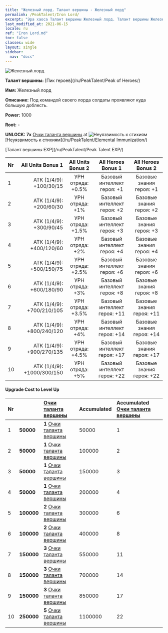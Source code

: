 ```yaml
---
title: "Железный лорд. Талант вершины - Железный лорд"
permalink: /PeakTalent/Iron Lord/
excerpt: "Эра хаоса Талант вершины Железный лорд. Талант вершины Железный лорд. Железный лорд"
last_modified_at: 2021-06-15
locale: ru
ref: "Iron Lord.md"
toc: false
classes: wide
layout: single
sidebar:
  nav: "docs"
---
```


  ![Железный лорд](/images/pt/talent_1008.png)

  **Талант вершины:** [Пик героев](/ru/PeakTalent/Peak of Heroes/)

  **Имя:** Железный лорд

  **Описание:** Под командой своего лорда солдаты проявляют куда большую доблесть.

  **Power:** 1000

  **Root:** -

  **UNLOCK: 7x** [Очки таланта вершины](/ItemsRU/con_934/) at ![Неуязвимость к стихиям](/images/pt/talent_1004.png) [Неуязвимость к стихиям](/ru/PeakTalent/Elemental Immunization/)

  [Талант вершины EXP](/ru/PeakTalent/Peak Talent EXP/)

  | Nr | All Units Bonus 1 | All Units Bonus 2 | All Heroes Bonus 1 | All Heroes Bonus 2 |
  |:---|--------------:|:-------------:|:-------------:|:-------------:|
  | 1 | АТК (1/4/9): +100/30/15 | УРН отряда: +0.5% | Базовый интеллект героя: +1 | Базовые знания героя: +1 |
  | 2 | АТК (1/4/9): +200/60/30 | УРН отряда: +1% | Базовый интеллект героя: +2 | Базовые знания героя: +2 |
  | 3 | АТК (1/4/9): +300/90/45 | УРН отряда: +1.5% | Базовый интеллект героя: +3 | Базовые знания героя: +3 |
  | 4 | АТК (1/4/9): +400/120/60 | УРН отряда: +2% | Базовый интеллект героя: +4 | Базовые знания героя: +4 |
  | 5 | АТК (1/4/9): +500/150/75 | УРН отряда: +2.5% | Базовый интеллект героя: +6 | Базовые знания героя: +6 |
  | 6 | АТК (1/4/9): +600/180/90 | УРН отряда: +3% | Базовый интеллект героя: +8 | Базовые знания героя: +8 |
  | 7 | АТК (1/4/9): +700/210/105 | УРН отряда: +3.5% | Базовый интеллект героя: +11 | Базовые знания героя: +11 |
  | 8 | АТК (1/4/9): +800/240/120 | УРН отряда: +4% | Базовый интеллект героя: +14 | Базовые знания героя: +14 |
  | 9 | АТК (1/4/9): +900/270/135 | УРН отряда: +4.5% | Базовый интеллект героя: +17 | Базовые знания героя: +17 |
  | 10 | АТК (1/4/9): +1000/300/150 | УРН отряда: +5% | Базовый интеллект героя: +22 | Базовые знания героя: +22 |


#### Upgrade Cost to Level Up

  | Nr | <i class="fas fa-coins"/> | [Очки таланта вершины](/ItemsRU/con_934/) | Accumulated <i class="fas fa-coins"/> | Accumulated [Очки таланта вершины](/ItemsRU/con_934/) |
  |:---|:--------------|:-------------|:-------------|:-------------|
  | 1 | **50000** | **1** [Очки таланта вершины](/ItemsRU/con_934/) | 50000 | 1 |
  | 2 | **50000** | **1** [Очки таланта вершины](/ItemsRU/con_934/) | 100000 | 2 |
  | 3 | **50000** | **1** [Очки таланта вершины](/ItemsRU/con_934/) | 150000 | 3 |
  | 4 | **50000** | **1** [Очки таланта вершины](/ItemsRU/con_934/) | 200000 | 4 |
  | 5 | **100000** | **2** [Очки таланта вершины](/ItemsRU/con_934/) | 300000 | 6 |
  | 6 | **100000** | **2** [Очки таланта вершины](/ItemsRU/con_934/) | 400000 | 8 |
  | 7 | **150000** | **3** [Очки таланта вершины](/ItemsRU/con_934/) | 550000 | 11 |
  | 8 | **150000** | **3** [Очки таланта вершины](/ItemsRU/con_934/) | 700000 | 14 |
  | 9 | **150000** | **3** [Очки таланта вершины](/ItemsRU/con_934/) | 850000 | 17 |
  | 10 | **250000** | **5** [Очки таланта вершины](/ItemsRU/con_934/) | 1100000 | 22 |
